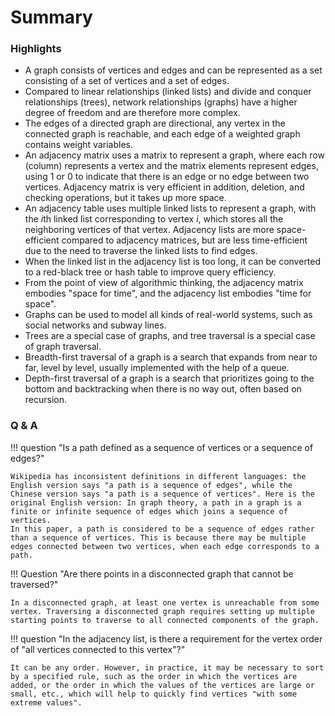 # Summary

### Highlights

- A graph consists of vertices and edges and can be represented as a set consisting of a set of vertices and a set of edges.
- Compared to linear relationships (linked lists) and divide and conquer relationships (trees), network relationships (graphs) have a higher degree of freedom and are therefore more complex.
- The edges of a directed graph are directional, any vertex in the connected graph is reachable, and each edge of a weighted graph contains weight variables.
- An adjacency matrix uses a matrix to represent a graph, where each row (column) represents a vertex and the matrix elements represent edges, using $1$ or $0$ to indicate that there is an edge or no edge between two vertices. Adjacency matrix is very efficient in addition, deletion, and checking operations, but it takes up more space.
- An adjacency table uses multiple linked lists to represent a graph, with the $i$th linked list corresponding to vertex $i$, which stores all the neighboring vertices of that vertex. Adjacency lists are more space-efficient compared to adjacency matrices, but are less time-efficient due to the need to traverse the linked lists to find edges.
- When the linked list in the adjacency list is too long, it can be converted to a red-black tree or hash table to improve query efficiency.
- From the point of view of algorithmic thinking, the adjacency matrix embodies "space for time", and the adjacency list embodies "time for space".
- Graphs can be used to model all kinds of real-world systems, such as social networks and subway lines.
- Trees are a special case of graphs, and tree traversal is a special case of graph traversal.
- Breadth-first traversal of a graph is a search that expands from near to far, level by level, usually implemented with the help of a queue.
- Depth-first traversal of a graph is a search that prioritizes going to the bottom and backtracking when there is no way out, often based on recursion.

### Q & A

!!! question "Is a path defined as a sequence of vertices or a sequence of edges?"

    Wikipedia has inconsistent definitions in different languages: the English version says "a path is a sequence of edges", while the Chinese version says "a path is a sequence of vertices". Here is the original English version: In graph theory, a path in a graph is a finite or infinite sequence of edges which joins a sequence of vertices.
    In this paper, a path is considered to be a sequence of edges rather than a sequence of vertices. This is because there may be multiple edges connected between two vertices, when each edge corresponds to a path.

!!! Question "Are there points in a disconnected graph that cannot be traversed?"

    In a disconnected graph, at least one vertex is unreachable from some vertex. Traversing a disconnected graph requires setting up multiple starting points to traverse to all connected components of the graph.

!!! question "In the adjacency list, is there a requirement for the vertex order of "all vertices connected to this vertex"?"

    It can be any order. However, in practice, it may be necessary to sort by a specified rule, such as the order in which the vertices are added, or the order in which the values of the vertices are large or small, etc., which will help to quickly find vertices "with some extreme values".
